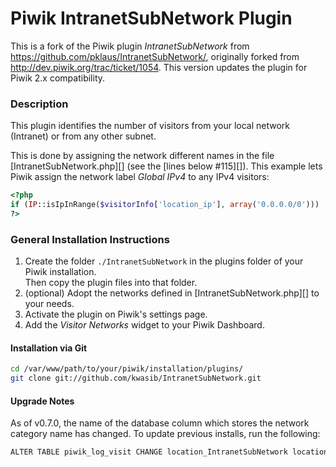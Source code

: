 # Piwik IntranetSubNetwork Plugin

This is a fork of the Piwik plugin *IntranetSubNetwork* from
<https://github.com/pklaus/IntranetSubNetwork/>, originally forked from 
<http://dev.piwik.org/trac/ticket/1054>. This version updates the plugin
for Piwik 2.x compatibility.


### Description

This plugin identifies the number of visitors from your local network (Intranet) 
or from any other subnet.  

This is done by assigning the network different names in the file
[IntranetSubNetwork.php][]
(see the [lines below #115][]).
This example lets Piwik assign the network label *Global IPv4* to 
any IPv4 visitors:

```php
<?php
if (IP::isIpInRange($visitorInfo['location_ip'], array('0.0.0.0/0')))     { $networkName = 'Global IPv4'; }
?>
````

### General Installation Instructions

1. Create the folder `./IntranetSubNetwork` in the plugins folder of your Piwik installation.  
   Then copy the plugin files into that folder.
2. (optional) Adopt the networks defined in [IntranetSubNetwork.php][] to your needs.
3. Activate the plugin on Piwik's settings page.
4. Add the *Visitor Networks* widget to your Piwik Dashboard.

#### Installation via Git

```bash
cd /var/www/path/to/your/piwik/installation/plugins/
git clone git://github.com/kwasib/IntranetSubNetwork.git
```
#### Upgrade Notes

As of v0.7.0, the name of the database column which stores the network category name has changed.    To update previous installs, run the following:

```bash
ALTER TABLE piwik_log_visit CHANGE location_IntranetSubNetwork location_subnetwork varchar(100);
```